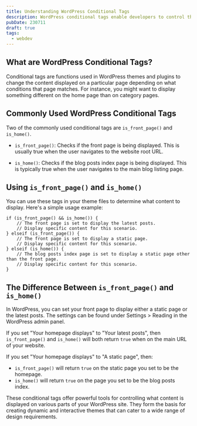 ```yaml
---
title: Understanding WordPress Conditional Tags
description: WordPress conditional tags enable developers to control the content flow based on specific conditions.
pubDate: 230711
draft: true
tags:
  - webdev
---
```


## What are WordPress Conditional Tags?

Conditional tags are functions used in WordPress themes and plugins to change the content displayed on a particular page depending on what conditions that page matches. For instance, you might want to display something different on the home page than on category pages.

## Commonly Used WordPress Conditional Tags

Two of the commonly used conditional tags are `is_front_page()` and `is_home()`.

- `is_front_page()`: Checks if the front page is being displayed. This is usually true when the user navigates to the website root URL.
    
- `is_home()`: Checks if the blog posts index page is being displayed. This is typically true when the user navigates to the main blog listing page.
    

## Using `is_front_page()` and `is_home()`

You can use these tags in your theme files to determine what content to display. Here's a simple usage example:


```
if (is_front_page() && is_home()) {
    // The front page is set to display the latest posts.
    // Display specific content for this scenario.
} elseif (is_front_page()) {
    // The front page is set to display a static page.
    // Display specific content for this scenario.
} elseif (is_home()) {
    // The blog posts index page is set to display a static page other than the front page.
    // Display specific content for this scenario.
}
```

## The Difference Between `is_front_page()` and `is_home()`

In WordPress, you can set your front page to display either a static page or the latest posts. The settings can be found under Settings > Reading in the WordPress admin panel.

If you set "Your homepage displays" to "Your latest posts", then `is_front_page()` and `is_home()` will both return `true` when on the main URL of your website.

If you set "Your homepage displays" to "A static page", then:

- `is_front_page()` will return `true` on the static page you set to be the homepage.
- `is_home()` will return `true` on the page you set to be the blog posts index.

These conditional tags offer powerful tools for controlling what content is displayed on various parts of your WordPress site. They form the basis for creating dynamic and interactive themes that can cater to a wide range of design requirements.